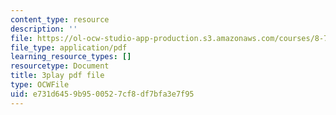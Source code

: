```yaml
---
content_type: resource
description: ''
file: https://ol-ocw-studio-app-production.s3.amazonaws.com/courses/8-701-introduction-to-nuclear-and-particle-physics-fall-2020/e731d6459b9500527cf8df7bfa3e7f95_I5yQgNyBYb8.pdf
file_type: application/pdf
learning_resource_types: []
resourcetype: Document
title: 3play pdf file
type: OCWFile
uid: e731d645-9b95-0052-7cf8-df7bfa3e7f95
---
```

